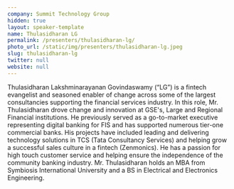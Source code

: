 ```yaml
---
company: Summit Technology Group
hidden: true
layout: speaker-template
name: Thulasidharan LG
permalink: /presenters/thulasidharan-lg/
photo_url: /static/img/presenters/thulasidharan-lg.jpeg
slug: thulasidharan-lg
twitter: null
website: null
---
```


Thulasidharan Lakshminarayanan Govindaswamy (“LG”) is a fintech evangelist and seasoned enabler of change across some of the largest consultancies supporting the financial services industry. In this role, Mr. Thulasidharan drove change and innovation at GSE's, Large and Regional Financial institutions. He previously served as a go-to-market executive representing digital banking for FIS and has supported numerous tier-one commercial banks. His projects have included leading and delivering technology solutions in TCS (Tata Consultancy Services) and helping grow a successful sales culture in a fintech (Zenmonics). He has a passion for high touch customer service and helping ensure the independence of the community banking industry. Mr. Thulasidharan holds an MBA from Symbiosis International University and a BS in Electrical and Electronics Engineering.
